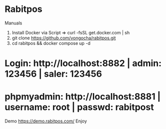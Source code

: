 # Rabitpos 
Manuals
1. Install Docker via Script => curl -fsSL get.docker.com | sh
2. git clone https://github.com/vongocha/rabitpos.git
3. cd rabitpos && docker compose up -d

# Login: http://localhost:8882 | admin: 123456 | saler: 123456
# phpmyadmin: http://localhost:8881 | username: root | passwd: rabitpost

Demo https://demo.rabitpos.com/
Enjoy
